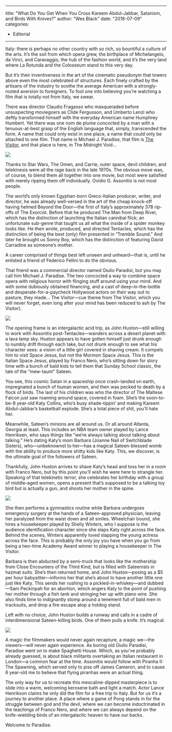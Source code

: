 
---
title: "What Do You Get When You Cross Kareem Abdul-Jabbar, Satanism, and Birds With Knives?"
author: "Wes Black"
date: "2018-07-09"
categories:
- Editorial
---

Italy: there is perhaps no other country with so rich, so bountiful a culture of the arts. It’s the soil from which opera grew, the birthplace of Michelangelo, da Vinci, and Caravaggio, the hub of the fashion world, and it’s the very land where La Rotunda and the Colosseum stand to this very day. 

But it’s their inventiveness in the art of the cinematic pseudonym that towers above even the most celebrated of structures. Each finely crafted by the artisans of the industry to soothe the average American with a strongly-rooted aversion to foreigners. To fool one into believing you’re watching a film that is totally not from Italy, we swear.

There was director Claudio Fragasso who masqueraded before unsuspecting moviegoers as Clide Fergusson, and Umberto Lenzi who deftly transformed himself with the everyday American name Humphrey Humbert. Yet there was one nom de plume concocted by a man with a tenuous-at-best grasp of the English language that, simply, transcended the form. A name that could only exist in one place, a name that could only be attached to one film. That name is Michael J. Paradise, that film is [The Visitor](https://vrv.co/watch/GYE57W40R/The-Visitor), and that place is here, in The Midnight Void…

![](https://i1.wp.com/vrvblog.co/wp-content/uploads/2018/09/TheVisitor1.gif?resize=480%2C270&#038;ssl=1)

Thanks to Star Wars, The Omen, and Carrie, outer space, devil children, and telekinesis were all the rage back in the late 1970s. The obvious move was, of course, to blend them all together into one movie, but most were satisfied with merely ripping them off individually. Ovidio G. Assonitis is not most people. 

The world’s only known Egyptian-born Greco-Italian producer, writer, and director, he was already well-versed in the art of the cheap knock-off having helmed Beyond the Door—the first of Italy’s approximately 378 rip-offs of The Exorcist. Before that he produced The Man from Deep River, which has the distinction of launching the Italian cannibal flick; an unfortunate sub-genre that taught us all what the inside of a spider monkey looks like. He then wrote, produced, and directed Tentacles, which has the distinction of being the best (only) film presented in “Tremble Sound.” And later he brought us Sonny Boy, which has the distinction of featuring David Carradine as someone’s mother. 

A career comprised of things best left unseen and unheard—that is, until he enlisted a friend of Federico Fellini to do the obvious.

That friend was a commercial director named Giulio Paradisi, but you may call him Michael J. Paradise. The two concocted a way to combine space opera with religious horror with flinging stuff around using your mind. And with some dubiously obtained financing, and a cast of deep-in-the-bottle and desperate-for-a-paycheck Hollywood actors on their way out to pasture, they made… The Visitor—cue theme from The Visitor, which you will never forget, even long after your mind has been reduced to ash by The Visitor).

![](https://i2.wp.com/vrvblog.co/wp-content/uploads/2018/09/TheVisitor3.gif?resize=480%2C270&#038;ssl=1)

The opening frame is an intergalactic acid trip, as John Huston—still willing to work with Assonitis post-Tentacles—wanders across a desert planet with a lava lamp sky. Huston appears to have gotten himself just drunk enough to numbly drift through each take, but not drunk enough to see what his character sees: a vision of a little girl covered in shaving cream. It compels him to visit Space Jesus, but not the Mormon Space Jesus. This is the Italian Space Jesus, played by Franco Nero, who’s sitting down for story time with a bunch of bald kids to tell them that Sunday School classic, the tale of the “mew-taunt” Sateen. 

You see, this cosmic Satan in a spaceship once crash-landed on earth, impregnated a bunch of human women, and then was pecked to death by a flock of birds. The last of his children was who the director of The Maltese Falcon just saw roaming around space, covered in foam. She’s the soon-to-be-8 year-old Katy Collins, who’s busy shade-tippin’ and making Kareem Abdul-Jabbar’s basketball explode. She’s a total piece of shit, you’ll hate her.

Meanwhile, Sateen’s minions are all around us. Or all around Atlanta, Georgia at least. This includes an NBA team owner played by Lance Henriksen, who says things like “we’re always talking about talking about talking.” He’s dating Katy’s mom Barbara (Joanne Nail of Switchblade Sisters), who—unbeknownst to her—has a magical Sateen-blessed womb with the ability to produce more shitty kids like Katy. This, we discover, is the ultimate goal of the followers of Sateen.

Thankfully, John Huston arrives to shave Katy’s head and toss her in a room with Franco Nero, but by this point you’ll wish he were here to strangle her. Speaking of that telekinetic terror, she celebrates her birthday with a group of middle-aged women, opens a present that’s supposed to be a talking toy bird but is actually a gun, and shoots her mother in the spine.

![](https://i0.wp.com/vrvblog.co/wp-content/uploads/2018/09/TheVisitor4-1.gif?resize=480%2C270&#038;ssl=1)

She then performs a gymnastics routine while Barbara undergoes emergency surgery at the hands of a Sateen-approved physician, leaving her paralyzed from the waist down and all smiles. Wheelchair bound, she hires a housekeeper played by Shelly Winters, who I suppose is the audience identification character since she slaps Katy right across the face. Behind the scenes, Winters apparently loved slapping the young actress across the face. This is probably the only joy you have when you go from being a two-time Academy Award winner to playing a housekeeper in The Visitor.

Barbara is then abducted by a semi-truck that looks like the mothership from Close Encounters of the Third Kind, but is filled with Sateenists in hazmat suits. She’s then returned home, and John Huston—posing as a $5 per hour babysitter—informs her that she’s about to have another little one just like Katy. This sends her rushing to a pickled-in-whiskey—and dubbed—Sam Peckinpah for an abortion, which angers Katy to the point of pushing her mother through a fish tank and stringing her up with piano wire. She also finds time to indignantly stomp around a tenement full of bald men in tracksuits, and drop a fire escape atop a hotdog stand.

Left with no choice, John Huston builds a runway and calls in a cadre of interdimensional Sateen-killing birds. One of them pulls a knife. It’s magical.

![](https://i2.wp.com/vrvblog.co/wp-content/uploads/2018/09/TheVisitor5.gif?resize=480%2C258&#038;ssl=1)

A magic the filmmakers would never again recapture, a magic we—the viewers—will never again experience. As boring old Giulio Paradisi, Paradise went on to make Spaghetti House. Which, as you’ve probably already guessed, is about black militants overtaking an Italian restaurant in London—a common fear at the time. Assonitis would follow with Piranha II: The Spawning, which served only to piss off James Cameron, and to cause 6 year-old me to believe that flying piranhas were an actual thing.

The only way for us to recreate this mescaline-dipped masterpiece is to slide into a warm, welcoming kerosene bath and light a match. Actor Lance Henrikson claims he only did the film for a free trip to Italy. But for us it’s a journey to another place. A place where a game of Pong stands in for the struggle between god and the devil, where we can become indoctrinated in the teachings of Franco Nero, and where we can always depend on the knife-wielding birds of an intergalactic heaven to have our backs.

Welcome to Paradise. 
